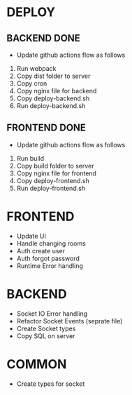 # DEPLOY

## BACKEND DONE

- Update github actions flow as follows
1. Run webpack
2. Copy dist folder to server
3. Copy cron
4. Copy nginx file for backend
5. Copy deploy-backend.sh
6. Run deploy-backend.sh

## FRONTEND DONE

- Update github actions flow as follows
1. Run build
2. Copy build folder to server
3. Copy nginx file for frontend
4. Copy deploy-frontend.sh
5. Run deploy-frontend.sh

# FRONTEND

- Update UI
- Handle changing rooms
- Auth create user
- Auth forgot password
- Runtime Error handling

# BACKEND

- Socket IO Error handling
- Refactor Socket Events (seprate file)
- Create Socket types
- Copy SQL on server

# COMMON
- Create types for socket